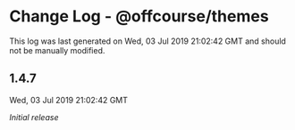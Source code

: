 # Change Log - @offcourse/themes

This log was last generated on Wed, 03 Jul 2019 21:02:42 GMT and should not be manually modified.

## 1.4.7
Wed, 03 Jul 2019 21:02:42 GMT

*Initial release*

